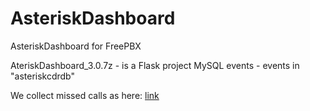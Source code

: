 # AsteriskDashboard
AsteriskDashboard for FreePBX


AteriskDashboard_3.0.7z - is a Flask project
MySQL events - events in "asteriskcdrdb"

We collect missed calls as here: [link](https://xn--b1agj8ah.xn--p1ai/asterisk-%D0%BF%D1%80%D0%BE%D0%BF%D1%83%D1%89%D0%B5%D0%BD%D0%BD%D1%8B%D0%B5-%D0%B7%D0%B2%D0%BE%D0%BD%D0%BA%D0%B8-%D0%B2-%D0%BE%D1%87%D0%B5%D1%80%D0%B5%D0%B4%D1%8F%D1%85/)
